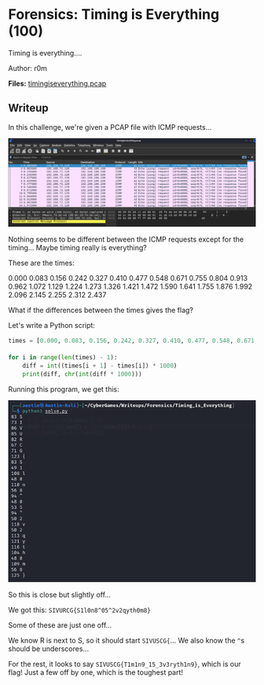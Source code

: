 # Forensics: Timing is Everything (100)

Timing is everything....

Author: r0m

**Files:** [timingiseverything.pcap](Files/timingiseverything.pcap)

## Writeup

In this challenge, we're given a PCAP file with ICMP requests...

![Image 1](Screenshots/1.png)

Nothing seems to be different between the ICMP requests except for the timing... Maybe timing really is everything?

These are the times:

0.000
0.083
0.156
0.242
0.327
0.410
0.477
0.548
0.671
0.755
0.804
0.913
0.962
1.072
1.129
1.224
1.273
1.326
1.421
1.472
1.590
1.641
1.755
1.876
1.992
2.096
2.145
2.255
2.312
2.437

What if the differences between the times gives the flag?

Let's write a Python script:

```py
times = [0.000, 0.083, 0.156, 0.242, 0.327, 0.410, 0.477, 0.548, 0.671, 0.755, 0.804, 0.913, 0.962, 1.072, 1.129, 1.224, 1.273, 1.326, 1.421, 1.472, 1.590, 1.641, 1.755, 1.876, 1.992, 2.096, 2.145, 2.255, 2.312, 2.437]

for i in range(len(times) - 1):
	diff = int((times[i + 1] - times[i]) * 1000)
	print(diff, chr(int(diff * 1000)))
```

Running this program, we get this:

![Image 2](Screenshots/2.png)

So this is close but slightly off...

We got this: `SIVURCG{S1l0n8^05^2v2qyth0m8}`

Some of these are just one off...

We know R is next to S, so it should start `SIVUSCG{`... We also know the `^`s should be underscores...

For the rest, it looks to say `SIVUSCG{T1m1n9_15_3v3ryth1n9}`, which is our flag! Just a few off by one, which is the toughest part!
